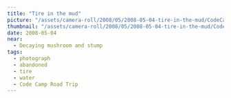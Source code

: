 ```yaml
---
title: "Tire in the mud"
picture: "/assets/camera-roll/2008/05/2008-05-04-tire-in-the-mud/CodeCamp37_Tire.jpg"
thumbnail: "/assets/camera-roll/2008/05/2008-05-04-tire-in-the-mud/CodeCamp37_Tire-thumbnail.jpg"
date: 2008-05-04
near:
  - Decaying mushroom and stump
tags:
  - photograph
  - abandoned
  - tire
  - water
  - Code Camp Road Trip
---
```

